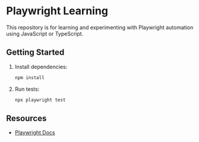 # Playwright Learning

This repository is for learning and experimenting with Playwright automation using JavaScript or TypeScript.

## Getting Started

1. Install dependencies:
   ```bash
   npm install
   ```

2. Run tests:
   ```bash
   npx playwright test
   ```

## Resources

- [Playwright Docs](https://playwright.dev/)
